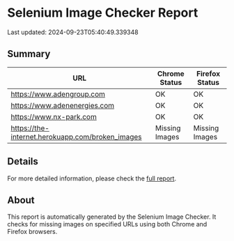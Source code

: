 # Selenium Image Checker Report

Last updated: 2024-09-23T05:40:49.339348

## Summary

| URL | Chrome Status | Firefox Status |
|-----|---------------|----------------|
| https://www.adengroup.com | OK | OK |
| https://www.adenenergies.com | OK | OK |
| https://www.nx-park.com | OK | OK |
| https://the-internet.herokuapp.com/broken_images | Missing Images | Missing Images |

## Details

For more detailed information, please check the [full report](https://yourusername.github.io/selenium-image-checker/).

## About

This report is automatically generated by the Selenium Image Checker. It checks for missing images on specified URLs using both Chrome and Firefox browsers.
